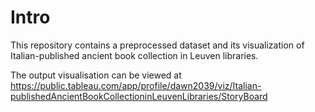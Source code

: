 # Intro
This repository contains a preprocessed dataset and its visualization of Italian-published ancient book collection in Leuven libraries.

The output visualisation can be viewed at https://public.tableau.com/app/profile/dawn2039/viz/Italian-publishedAncientBookCollectioninLeuvenLibraries/StoryBoard
